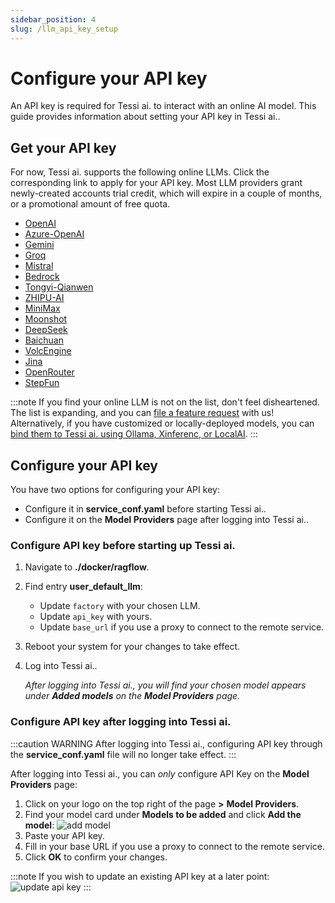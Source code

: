 ```yaml
---
sidebar_position: 4
slug: /llm_api_key_setup
---
```


# Configure your API key

An API key is required for Tessi ai. to interact with an online AI model. This guide provides information about setting your API key in Tessi ai..

## Get your API key

For now, Tessi ai. supports the following online LLMs. Click the corresponding link to apply for your API key. Most LLM providers grant newly-created accounts trial credit, which will expire in a couple of months, or a promotional amount of free quota.

- [OpenAI](https://platform.openai.com/login?launch)
- [Azure-OpenAI](https://ai.azure.com/)
- [Gemini](https://aistudio.google.com/)
- [Groq](https://console.groq.com/)
- [Mistral](https://mistral.ai/)
- [Bedrock](https://aws.amazon.com/cn/bedrock/)
- [Tongyi-Qianwen](https://dashscope.console.aliyun.com/model)
- [ZHIPU-AI](https://open.bigmodel.cn/)
- [MiniMax](https://platform.minimaxi.com/)
- [Moonshot](https://platform.moonshot.cn/docs)
- [DeepSeek](https://platform.deepseek.com/api-docs/)
- [Baichuan](https://www.baichuan-ai.com/home)
- [VolcEngine](https://www.volcengine.com/docs/82379)
- [Jina](https://jina.ai/reader/)
- [OpenRouter](https://openrouter.ai/)
- [StepFun](https://platform.stepfun.com/)

:::note
If you find your online LLM is not on the list, don't feel disheartened. The list is expanding, and you can [file a feature request](https://github.com/infiniflow/ragflow/issues/new?assignees=&labels=feature+request&projects=&template=feature_request.yml&title=%5BFeature+Request%5D%3A+) with us! Alternatively, if you have customized or locally-deployed models, you can [bind them to Tessi ai. using Ollama, Xinferenc, or LocalAI](./deploy_local_llm.mdx).
:::

## Configure your API key

You have two options for configuring your API key:

- Configure it in **service_conf.yaml** before starting Tessi ai..
- Configure it on the **Model Providers** page after logging into Tessi ai..

### Configure API key before starting up Tessi ai.

1. Navigate to **./docker/ragflow**.
2. Find entry **user_default_llm**:
   - Update `factory` with your chosen LLM.
   - Update `api_key` with yours.
   - Update `base_url` if you use a proxy to connect to the remote service.
3. Reboot your system for your changes to take effect.
4. Log into Tessi ai..
   
   *After logging into Tessi ai., you will find your chosen model appears under **Added models** on the **Model Providers** page.*

### Configure API key after logging into Tessi ai.

:::caution WARNING
After logging into Tessi ai., configuring API key through the **service_conf.yaml** file will no longer take effect.
:::

After logging into Tessi ai., you can *only* configure API Key on the **Model Providers** page:

1. Click on your logo on the top right of the page **>** **Model Providers**.
2. Find your model card under **Models to be added** and click **Add the model**:
   ![add model](https://github.com/infiniflow/ragflow/assets/93570324/07e43f63-367c-4c9c-8ed3-8a3a24703f4e)
3. Paste your API key.
4. Fill in your base URL if you use a proxy to connect to the remote service.
5. Click **OK** to confirm your changes.

:::note
If you wish to update an existing API key at a later point:
![update api key](https://github.com/infiniflow/ragflow/assets/93570324/0bfba679-33f7-4f6b-9ed6-f0e6e4b228ad)
:::